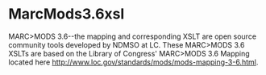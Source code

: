 # MarcMods3.6xsl
MARC>MODS 3.6--the mapping and corresponding XSLT are open source community tools developed by NDMSO at LC. These MARC>MODS 3.6 XSLTs are based on the Library of Congress' MARC>MODS 3.6 Mapping located here http://www.loc.gov/standards/mods/mods-mapping-3-6.html.
